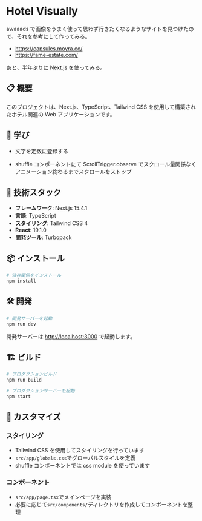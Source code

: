 # Hotel Visually

awaaads で画像をうまく使って思わず行きたくなるようなサイトを見つけたので、それを参考にして作ってみる。

- https://capsules.moyra.co/
- https://fame-estate.com/

あと、半年ぶりに Next.js を使ってみる。

## 📋 概要

このプロジェクトは、Next.js、TypeScript、Tailwind CSS を使用して構築されたホテル関連の Web アプリケーションです。

## 📝 学び

- 文字を定数に登録する

- shuffle コンポーネントにて ScrollTrigger.observe でスクロール量関係なくアニメーション終わるまでスクロールをストップ

## 🚀 技術スタック

- **フレームワーク**: Next.js 15.4.1
- **言語**: TypeScript
- **スタイリング**: Tailwind CSS 4
- **React**: 19.1.0
- **開発ツール**: Turbopack

## 📦 インストール

```bash
# 依存関係をインストール
npm install
```

## 🛠️ 開発

```bash
# 開発サーバーを起動
npm run dev
```

開発サーバーは [http://localhost:3000](http://localhost:3000) で起動します。

## 🏗️ ビルド

```bash
# プロダクションビルド
npm run build

# プロダクションサーバーを起動
npm start
```

## 🎨 カスタマイズ

### スタイリング

- Tailwind CSS を使用してスタイリングを行っています
- `src/app/globals.css`でグローバルスタイルを定義
- shuffle コンポーネントでは css module を使っています

### コンポーネント

- `src/app/page.tsx`でメインページを実装
- 必要に応じて`src/components/`ディレクトリを作成してコンポーネントを整理
